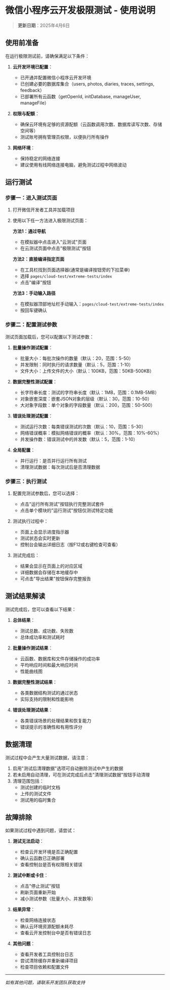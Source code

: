 # 微信小程序云开发极限测试 - 使用说明

> **更新日期**：2025年4月6日

## 使用前准备

在运行极限测试前，请确保满足以下条件：

1. **云开发环境已配置**：
   - 已开通并配置微信小程序云开发环境
   - 已创建必要的数据库集合（users, photos, diaries, traces, settings, feedback）
   - 已部署所有云函数（getOpenId, initDatabase, manageUser, manageFile）

2. **权限与配额**：
   - 确保云环境有足够的资源配额（云函数调用次数、数据库读写次数、存储空间等）
   - 测试账号拥有管理员权限，以便执行所有操作

3. **网络环境**：
   - 保持稳定的网络连接
   - 建议使用有线网络连接电脑，避免测试过程中网络波动

## 运行测试

### 步骤一：进入测试页面

1. 打开微信开发者工具并加载项目
2. 使用以下任一方法进入极限测试页面：

   **方法1：通过导航**
   - 在模拟器中点击进入"云测试"页面
   - 在云测试页面中点击"极限测试"按钮

   **方法2：直接编译指定页面**
   - 在工具栏找到页面选择器(通常是编译按钮旁的下拉菜单)
   - 选择 `pages/cloud-test/extreme-tests/index`
   - 点击"编译"按钮

   **方法3：手动输入路径**
   - 在模拟器顶部地址栏手动输入：`pages/cloud-test/extreme-tests/index`
   - 按回车键确认

### 步骤二：配置测试参数

测试页面加载后，您可以配置以下测试参数：

1. **批量操作测试配置**：
   - 批量大小：每批次操作的数量（默认：20，范围：5-50）
   - 并发限制：同时执行的请求数量（默认：5，范围：1-10）
   - 文件大小：上传文件的大小（默认：100KB，范围：50KB-500KB）

2. **数据完整性测试配置**：
   - 长字符串长度：测试的字符串长度（默认：1MB，范围：0.1MB-5MB）
   - 对象嵌套深度：嵌套JSON对象的层级（默认：30，范围：10-50）
   - 大对象字段数：单个对象的字段数量（默认：200，范围：50-500）

3. **错误处理测试配置**：
   - 测试运行次数：每类错误测试的次数（默认：10，范围：5-30）
   - 网络错误概率：模拟网络错误的概率（默认：30%，范围：10%-60%）
   - 并发操作数：错误测试中的并发数（默认：5，范围：1-10）

4. **全局配置**：
   - 并行运行：是否并行运行所有测试
   - 清理测试数据：每次测试后是否清理数据

### 步骤三：执行测试

1. 配置完测试参数后，您可以选择：
   - 点击"运行所有测试"按钮执行完整测试套件
   - 点击单个模块的"运行测试"按钮仅测试特定功能

2. 测试执行过程中：
   - 页面上会显示进度指示器
   - 测试状态会实时更新
   - 控制台会输出详细日志（按F12或右键检查可查看）

3. 测试完成后：
   - 结果会显示在页面上的对应区域
   - 详细数据会存储在本地缓存中
   - 可点击"导出结果"按钮保存完整报告

## 测试结果解读

测试完成后，您可以查看以下结果：

1. **总体结果**：
   - 测试总数、成功数、失败数
   - 总体成功率和测试耗时

2. **批量操作测试结果**：
   - 云函数、数据库和文件存储操作的成功率
   - 平均响应时间和最大响应时间
   - 性能曲线图

3. **数据完整性测试结果**：
   - 各类数据结构测试的通过状态
   - 实际支持的限制和性能影响

4. **错误处理测试结果**：
   - 各类错误场景的处理结果和恢复能力
   - 错误提示的准确性和有用性评分

## 数据清理

测试过程中会产生大量测试数据，请注意：

1. 启用"测试后清理数据"选项可自动删除测试中产生的数据
2. 若未启用自动清理，可在测试完成后点击"清理测试数据"按钮手动清理
3. 清理范围包括：
   - 测试创建的临时文档
   - 上传的测试文件
   - 测试用的临时集合

## 故障排除

如果测试过程中遇到问题，请尝试：

1. **测试无法启动**：
   - 检查云开发环境是否正确配置
   - 确认云函数已正确部署
   - 查看控制台是否有权限相关错误

2. **测试中断或卡住**：
   - 点击"停止测试"按钮
   - 刷新页面重新开始
   - 减小测试参数（批量大小、并发数等）

3. **结果异常**：
   - 检查网络连接状态
   - 确认云环境资源配额未耗尽
   - 查看云开发控制台中是否有错误日志

4. **其他问题**：
   - 查看开发者工具控制台日志
   - 尝试清除缓存并重新编译项目
   - 检查项目依赖和配置文件

---

*如有其他问题，请联系开发团队获取支持* 